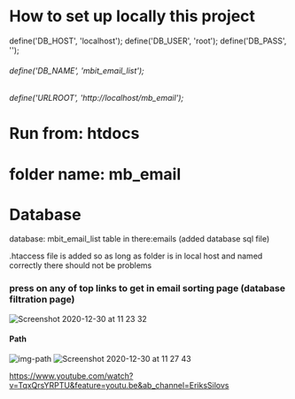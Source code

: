 # How to set up locally this project
define('DB_HOST', 'localhost');
define('DB_USER', 'root');
define('DB_PASS', ''); 
###### define('DB_NAME', 'mbit_email_list'); 



###### define('URLROOT', 'http://localhost/mb_email');


# Run from: htdocs 
# folder name:  mb_email

# Database
database: mbit_email_list
table in there:emails
(added database sql file)

.htaccess file is added so as long as folder is in local host and named correctly there should not be problems

### press on any of top links to get in email sorting page (database filtration page)
![Screenshot 2020-12-30 at 11 23 32](https://user-images.githubusercontent.com/70655354/103342185-8bbc0300-4a91-11eb-8246-353ec7ba54ca.jpg)

#### Path


![img-path](https://user-images.githubusercontent.com/70655354/103342034-2405b800-4a91-11eb-9d1d-a9dac990a965.jpg)
![Screenshot 2020-12-30 at 11 27 43](https://user-images.githubusercontent.com/70655354/103342408-1997ee00-4a92-11eb-991f-3e9ea520ae92.jpg)


https://www.youtube.com/watch?v=TqxQrsYRPTU&feature=youtu.be&ab_channel=EriksSilovs
